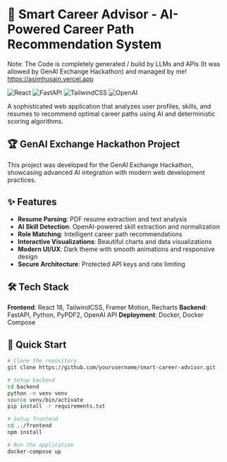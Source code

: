 # 🚀 Smart Career Advisor - AI-Powered Career Path Recommendation System
Note: The Code is completely generated / build by LLMs and APIs (It was allowed by GenAI Exchange Hackathon)  and managed by me! https://asimhusain.vercel.app

![React](https://img.shields.io/badge/React-18.2.0-blue)
![FastAPI](https://img.shields.io/badge/FastAPI-0.104.1-green)
![TailwindCSS](https://img.shields.io/badge/TailwindCSS-3.2.0-38B2AC)
![OpenAI](https://img.shields.io/badge/OpenAI-GPT--3.5-412991)

A sophisticated web application that analyzes user profiles, skills, and resumes to recommend optimal career paths using AI and deterministic scoring algorithms.

## 🏆 GenAI Exchange Hackathon Project

This project was developed for the GenAI Exchange Hackathon, showcasing advanced AI integration with modern web development practices.

## ✨ Features

- **Resume Parsing**: PDF resume extraction and text analysis
- **AI Skill Detection**: OpenAI-powered skill extraction and normalization
- **Role Matching**: Intelligent career path recommendations
- **Interactive Visualizations**: Beautiful charts and data visualizations
- **Modern UI/UX**: Dark theme with smooth animations and responsive design
- **Secure Architecture**: Protected API keys and rate limiting

## 🛠️ Tech Stack

**Frontend**: React 18, TailwindCSS, Framer Motion, Recharts
**Backend**: FastAPI, Python, PyPDF2, OpenAI API
**Deployment**: Docker, Docker Compose

## 🚀 Quick Start

```bash
# Clone the repository
git clone https://github.com/yourusername/smart-career-advisor.git

# Setup backend
cd backend
python -m venv venv
source venv/bin/activate
pip install -r requirements.txt

# Setup frontend
cd ../frontend
npm install

# Run the application
docker-compose up
